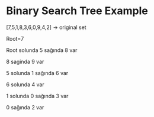 # Binary Search Tree Example

[7,5,1,8,3,6,0,9,4,2] -> original set

Root=7

Root solunda 5 sağında 8 var

8 saginda 9 var

5 solunda 1 sağında 6 var

6 solunda 4 var

1 solunda 0 sağında 3 var

0 sağında 2 var

